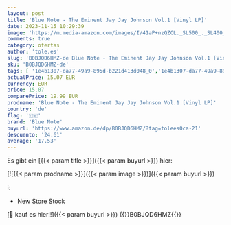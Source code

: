 ```yaml
---
layout: post
title: 'Blue Note - The Eminent Jay Jay Johnson Vol.1 [Vinyl LP]'
date: 2023-11-15 10:29:39
image: 'https://m.media-amazon.com/images/I/41aP+nzQZCL._SL500_._SL400_.jpg'
comments: true
category: ofertas
author: 'tole.es'
slug: 'B0BJQD6HMZ-de Blue Note - The Eminent Jay Jay Johnson Vol.1 [Vinyl LP]'
sku: 'B0BJQD6HMZ-de'
tags: [ '1e4b1307-da77-49a9-895d-b221d413d048_0','1e4b1307-da77-49a9-895d-b221d413d048_7601','905a2af1-15b0-41e8-8d66-5164d18c431a_0','Arborist Merchandising Root','Artist Pages Filter Nodes','AutoRip','Cool Jazz','Custom Stores','Featured Categories','Formate','Jazz','Main Albums','Musik Kategorien','Musik-CDs & Vinyl','Regions','Regular Stores','Self Service','Shops','Special Features Stores','USA & Großbritannien','Vinyl','blue note','🇩🇪', ]
actualPrice: 15.07 EUR
currency: EUR
price: 15.07
comparePrice: 19.99 EUR
prodname: 'Blue Note - The Eminent Jay Jay Johnson Vol.1 [Vinyl LP]'
country: 'de'
flag: '🇩🇪'
brand: 'Blue Note'
buyurl: 'https://www.amazon.de/dp/B0BJQD6HMZ/?tag=tolees0ca-21'
descuento: '24.61'
average: '17.53'
---
```


Es gibt ein [{{< param title >}}]({{< param buyurl >}}) hier:

[![{{< param prodname >}}]({{< param image >}})]({{< param buyurl >}})

ℹ️:

- New Store Stock

[🛒 kauf es hier!!]({{< param buyurl >}})
{{<world>}}B0BJQD6HMZ{{</world>}}
